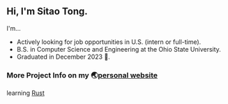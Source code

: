 <!--
**OwlinLight/OwlinLight** is a ✨ _special_ ✨ repository because its `README.md` (this file) appears on your GitHub profile.

Here are some ideas to get you started:

- 🔭 I’m currently working on ...
- 🌱 I’m currently learning ...
- 👯 I’m looking to collaborate on ...
- 🤔 I’m looking for help with ...
- 💬 Ask me about ...
- 📫 How to reach me: ...
- 😄 Pronouns: ...
- ⚡ Fun fact: ...
-->

## Hi, I'm **Sitao Tong**.

I'm...

- Actively looking for job opportunities in U.S. (intern or full-time).
- B.S. in Computer Science and Engineering at the Ohio State University.
- Graduated in December 2023 🎉.

### More Project Info on my 🌏[**personal website**](http://charlietong.netlify.app/) 

learning [Rust](https://github.com/OwlinLight/rustling)
